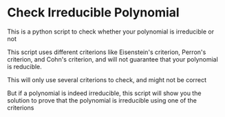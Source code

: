 # Check Irreducible Polynomial
This is a python script to check whether your polynomial is irreducible or not

This script uses different criterions like Eisenstein's criterion, Perron's criterion, and Cohn's criterion, and will not guarantee that your polynomial is reducible.

This will only use several criterions to check, and might not be correct

But if a polynomial is indeed irreducible, this script will show you the solution to prove that the polynomial is irreducible using one of the criterions


 
